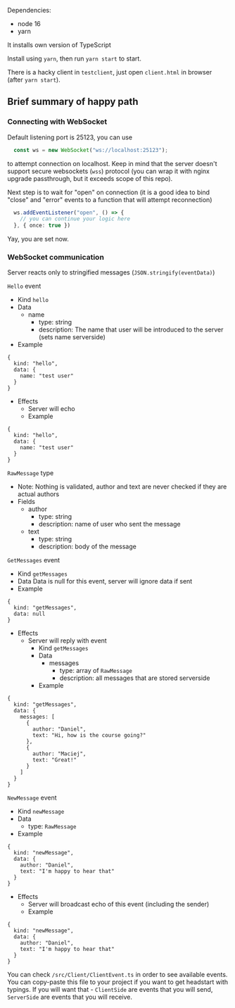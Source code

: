Dependencies:
  * node 16
  * yarn

It installs own version of TypeScript

Install using `yarn`, then run `yarn start` to start.

There is a hacky client in `testclient`, just open `client.html` in browser (after `yarn start`).

## Brief summary of happy path

### Connecting with WebSocket

Default listening port is 25123, you can use

```typescript
  const ws = new WebSocket("ws://localhost:25123");
```

to attempt connection on localhost.
Keep in mind that the server doesn't support secure websockets (`wss`) protocol
(you can wrap it with nginx upgrade passthrough, but it exceeds scope of this repo).

Next step is to wait for "open" on connection
(it is a good idea to bind "close" and "error" events to a function that will attempt reconnection)

```typescript
  ws.addEventListener("open", () => {
    // you can continue your logic here
  }, { once: true })
```

Yay, you are set now.

### WebSocket communication

Server reacts only to stringified messages (`JSON.stringify(eventData)`)

`Hello` event
* Kind `hello`
* Data
  * name
    * type: string
    * description: The name that user will be introduced to the server (sets name serverside)
* Example
```json6
{
  kind: "hello",
  data: {
    name: "test user"
  }
}
```
* Effects
  * Server will echo
  * Example
```json6
{
  kind: "hello",
  data: {
    name: "test user"
  }
}
```

`RawMessage` type
* Note: Nothing is validated, author and text are never checked if they are actual authors
* Fields
  * author
    * type: string
    * description: name of user who sent the message
  * text
    * type: string
    * description: body of the message

`GetMessages` event
* Kind `getMessages`
* Data
Data is null for this event, server will ignore data if sent
* Example
```json6
{
  kind: "getMessages",
  data: null
}
```
* Effects
  * Server will reply with event
    * Kind `getMessages`
    * Data
      * messages
        * type: array of `RawMessage`
        * description: all messages that are stored serverside
    * Example
```json6
{
  kind: "getMessages",
  data: {
    messages: [
      {
        author: "Daniel",
        text: "Hi, how is the course going?"
      },
      {
        author: "Maciej",
        text: "Great!"
      }
    ]
  }
}
```

`NewMessage` event
* Kind `newMessage`
* Data
  * type: `RawMessage`
* Example
```json6
{
  kind: "newMessage",
  data: {
    author: "Daniel",
    text: "I'm happy to hear that"
  }
}
```
* Effects
  * Server will broadcast echo of this event (including the sender)
  * Example
```json6
{
  kind: "newMessage",
  data: {
    author: "Daniel",
    text: "I'm happy to hear that"
  }
}
```

You can check `/src/Client/ClientEvent.ts` in order to see available events.
You can copy-paste this file to your project if you want to get headstart with typings.
If you will want that - `ClientSide` are events that you will send, `ServerSide` are events that you will receive.

